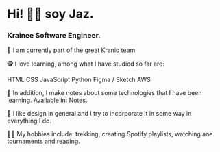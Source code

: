 # Hi! 👋🏼 soy Jaz. 

###  Krainee Software Engineer. 


💪  I am currently part of the great Kranio team

🕵  I love learning, among what I have studied so far are:

HTML
CSS
JavaScript
Python
Figma / Sketch
AWS

💖  In addition, I make notes about some technologies that I have been learning. Available in: Notes.

🌸  I like design in general and I try to incorporate it in some way in everything I do.

👩🏻  My hobbies include: trekking, creating Spotify playlists, watching aoe tournaments and reading.



<!--
**JazminTrujilloEyzaguirre/JazminTrujilloEyzaguirre** is a ✨ _special_ ✨ repository because its `README.md` (this file) appears on your GitHub profile.

Here are some ideas to get you started:

- 🔭 I’m currently working on ...
- 🌱 I’m currently learning ...
- 👯 I’m looking to collaborate on ...
- 🤔 I’m looking for help with ...
- 💬 Ask me about ...
- 📫 How to reach me: ...
- 😄 Pronouns: ...
- ⚡ Fun fact: ...
-->
